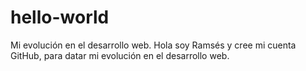 # hello-world
Mi evolución en el desarrollo web.
Hola soy Ramsés y cree mi cuenta GitHub, para datar mi evolución en el desarrollo web.
